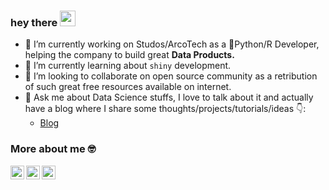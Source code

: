### hey there <img src="https://media.giphy.com/media/hvRJCLFzcasrR4ia7z/giphy.gif" width="25px">

- 🔭 I’m currently working on Studos/ArcoTech as a 🐍Python/R Developer, helping the company to build great **Data Products.**
- 🌱 I’m currently learning about `shiny` development.
- 👯 I’m looking to collaborate on open source community as a retribution of such great free resources available on internet.  
- 💬 Ask me about Data Science stuffs, I love to talk about it and actually have a blog where I share some thoughts/projects/tutorials/ideas 👇:
  - [Blog](https://www.lobdata.com.br)

### More about me 🤓

<a href="https://twitter.com/Luciano_Bats3">
  <img align="left" alt="Luciano B | Twitter" width="22px" src="https://raw.githubusercontent.com/peterthehan/peterthehan/master/assets/twitter.svg" />
</a>
<a href="https://www.linkedin.com/in/lucianobatistads/">
  <img align="left" alt="Luciano's LinkedIN" width="22px" src="https://raw.githubusercontent.com/peterthehan/peterthehan/master/assets/linkedin.svg" />
</a>
<a href="https://open.spotify.com/user/731pr635y3tksh96r18sr7myn?si=d3a0676515d44e83">
  <img align="left" alt="Luciano's Spotify" width="22px" src="https://raw.githubusercontent.com/peterthehan/peterthehan/master/assets/spotify.svg" />
</a>
